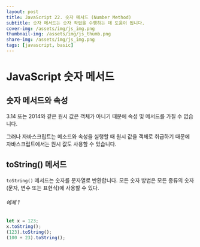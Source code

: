 ```yaml
---
layout: post
title: JavaScript 22. 숫자 메서드 (Number Method)
subtitle: 숫자 메서드는 숫자 작업을 수행하는 데 도움이 됩니다.
cover-img: /assets/img/js_img.png
thumbnail-img: /assets/img/js_thumb.png
share-img: /assets/img/js_img.png
tags: [javascript, basic]
---
```


# JavaScript 숫자 메서드

## 숫자 메서드와 속성

3.14 또는 2014와 같은 원시 값은 객체가 아니기 때문에 속성 및 메서드를 가질 수 없습니다.

그러나 자바스크립트는 메소드와 속성을 실행할 때 원시 값을 객체로 취급하기 때문에 자바스크립트에서는 원시 값도 사용할 수 있습니다.

## toString() 메서드

```toString()``` 메서드는 숫자를 문자열로 반환합니다.
모든 숫자 방법은 모든 종류의 숫자(문자, 변수 또는 표현식)에 사용할 수 있다.

###### 예제 1

```javascript
let x = 123;
x.toString();
(123).toString();
(100 + 23).toString();
```
